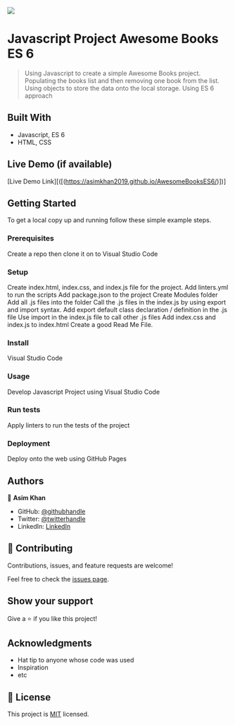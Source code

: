 ![](https://img.shields.io/badge/Microverse-blueviolet)

# Javascript Project Awesome Books ES 6

> Using Javascript to create a simple Awesome Books project. Populating the books list and then removing one book from the list. Using objects to store the data onto the local storage. Using ES 6 approach


## Built With

- Javascript, ES 6
- HTML, CSS

## Live Demo (if available)

[Live Demo Link][([(https://asimkhan2019.github.io/AwesomeBooksES6/)])]


## Getting Started


To get a local copy up and running follow these simple example steps.

### Prerequisites
Create a repo then clone it on to Visual Studio Code

### Setup
Create index.html, index.css, and index.js file for the project. 
Add linters.yml to run the scripts
Add package.json to the project
Create Modules folder
Add all .js files into the folder
Call the .js files in the index.js by using export and import syntax. 
Add export default class declaration / definition in the .js file
Use import in the index.js file to call other .js files
Add index.css and index.js to index.html
Create a good Read Me File. 

### Install
Visual Studio Code 

### Usage
Develop Javascript Project using Visual Studio Code

### Run tests
Apply linters to run the tests of the project

### Deployment
Deploy onto the web using GitHub Pages


## Authors

👤 **Asim Khan**

- GitHub: [@githubhandle](https://github.com/AsimKhan2019/)
- Twitter: [@twitterhandle](https://twitter.com/vtechbiz)
- LinkedIn: [LinkedIn](https://www.linkedin.com/in/asim-khan-9bbb4211/)


## 🤝 Contributing

Contributions, issues, and feature requests are welcome!

Feel free to check the [issues page](../../issues/).

## Show your support

Give a ⭐️ if you like this project!

## Acknowledgments

- Hat tip to anyone whose code was used
- Inspiration
- etc

## 📝 License

This project is [MIT](./MIT.md) licensed.
